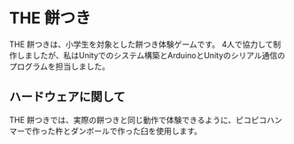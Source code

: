 # THE 餅つき
THE 餅つきは、小学生を対象とした餅つき体験ゲームです。
4人で協力して制作しましたが、私はUnityでのシステム構築とArduinoとUnityのシリアル通信のプログラムを担当しました。


## ハードウェアに関して
THE 餅つきでは、実際の餅つきと同じ動作で体験できるように、ピコピコハンマーで作った杵とダンボールで作った臼を使用します。

